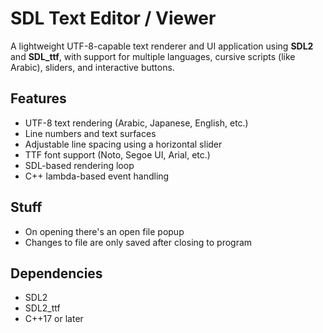 # SDL Text Editor / Viewer

A lightweight UTF-8-capable text renderer and UI application using **SDL2** and **SDL_ttf**, with support for multiple languages, cursive scripts (like Arabic), sliders, and interactive buttons.

## Features

- UTF-8 text rendering (Arabic, Japanese, English, etc.)
- Line numbers and text surfaces
- Adjustable line spacing using a horizontal slider
- TTF font support (Noto, Segoe UI, Arial, etc.)
- SDL-based rendering loop
- C++ lambda-based event handling
## Stuff

- On opening there's an open file popup
- Changes to file are only saved after closing to program

## Dependencies

- SDL2
- SDL2_ttf
- C++17 or later
